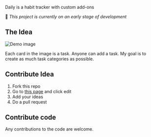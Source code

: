 Daily is a habit tracker with custom add-ons

:hatching_chick: *This project is currently on an early stage of development*

## The Idea

![Demo image](https://github.com/haseebpvt/Daily-Habit-Tracker/blob/master/image/demo.png)

Each card in the image is a task. Anyone can add a task. My goal is to create as much task categories as possible.

## Contribute Idea
1.  Fork this repo
2.  Go to [this page](https://github.com/haseebpvt/Daily-Habit-Tracker/blob/master/CARD_IDEAS.md) and click edit
3.  Add your ideas
4.  Do a pull request

## Contribute code
Any contributions to the code are welcome.
